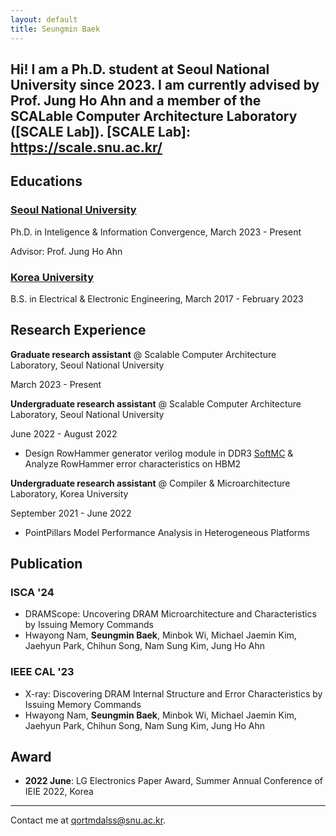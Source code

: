 ```yaml
---
layout: default
title: Seungmin Baek
---
```


Hi! I am a Ph.D. student at **Seoul National University** since 2023. I am currently advised by **Prof. Jung Ho Ahn** and a member of the SCALable Computer Architecture Laboratory ([SCALE Lab]).
[SCALE Lab]: https://scale.snu.ac.kr/
---

## Educations
### <u>Seoul National University</u>

Ph.D. in Inteligence & Information Convergence, March 2023 - Present

Advisor: Prof. Jung Ho Ahn

### <u>Korea University</u>

B.S. in Electrical & Electronic Engineering, March 2017 - February 2023

## Research Experience

**Graduate research assistant** @ Scalable Computer Architecture Laboratory, Seoul National University

March 2023 - Present

**Undergraduate research assistant** @ Scalable Computer Architecture Laboratory, Seoul National University

June 2022 - August 2022

- Design RowHammer generator verilog module in DDR3 [SoftMC] & Analyze RowHammer error characteristics on HBM2

**Undergraduate research assistant** @ Compiler & Microarchitecture Laboratory, Korea University

September 2021 - June 2022

- PointPillars Model Performance Analysis in Heterogeneous Platforms

[SoftMC]: https://github.com/CMU-SAFARI/SoftMC

## Publication

### ISCA '24
- DRAMScope: Uncovering DRAM Microarchitecture and Characteristics by Issuing Memory Commands
- Hwayong Nam, **Seungmin Baek**, Minbok Wi, Michael Jaemin Kim, Jaehyun Park, Chihun Song, Nam Sung Kim, Jung Ho Ahn

### IEEE CAL '23
- X-ray: Discovering DRAM Internal Structure and Error Characteristics by Issuing Memory Commands
- Hwayong Nam, **Seungmin Baek**, Minbok Wi, Michael Jaemin Kim, Jaehyun Park, Chihun Song, Nam Sung Kim, Jung Ho Ahn

## Award
- **2022 June**: LG Electronics Paper Award, Summer Annual Conference of IEIE 2022, Korea

---

Contact me at [qortmdalss@snu.ac.kr](mailto:qortmdalss@snu.ac.kr).


